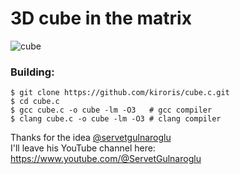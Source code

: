 # 3D cube in the matrix

![cube](cube.gif)

### Building:
```
$ git clone https://github.com/kiroris/cube.c.git
$ cd cube.c 
$ gcc cube.c -o cube -lm -O3   # gcc compiler
$ clang cube.c -o cube -lm -O3 # clang compiler
```
Thanks for the idea [@servetgulnaroglu](https://github.com/servetgulnaroglu)  
I'll leave his YouTube channel here:
  https://www.youtube.com/@ServetGulnaroglu
